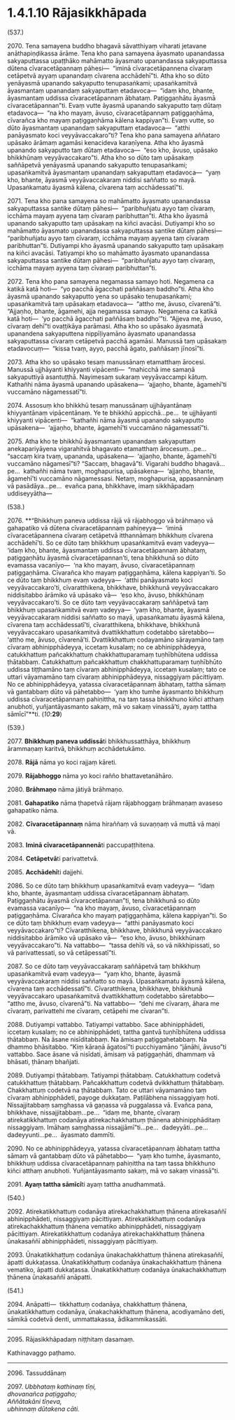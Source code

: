 # 1.4.1.10 Rājasikkhāpada

(537.)

2070\. Tena samayena buddho bhagavā sāvatthiyaṃ viharati jetavane anāthapiṇḍikassa ārāme. Tena kho pana samayena āyasmato upanandassa sakyaputtassa upaṭṭhāko mahāmatto āyasmato upanandassa sakyaputtassa dūtena cīvaracetāpannaṃ pāhesi—  “iminā cīvaracetāpannena cīvaraṃ cetāpetvā ayyaṃ upanandaṃ cīvarena acchādehī”ti. Atha kho so dūto yenāyasmā upanando sakyaputto tenupasaṅkami; upasaṅkamitvā āyasmantaṃ upanandaṃ sakyaputtaṃ etadavoca—  “idaṃ kho, bhante, āyasmantaṃ uddissa cīvaracetāpannaṃ ābhataṃ. Paṭiggaṇhātu āyasmā cīvaracetāpannan”ti. Evaṃ vutte āyasmā upanando sakyaputto taṃ dūtaṃ etadavoca—  “na kho mayaṃ, āvuso, cīvaracetāpannaṃ paṭiggaṇhāma, cīvarañca kho mayaṃ paṭiggaṇhāma kālena kappiyan”ti. Evaṃ vutte, so dūto āyasmantaṃ upanandaṃ sakyaputtaṃ etadavoca—  “atthi panāyasmato koci veyyāvaccakaro”ti? Tena kho pana samayena aññataro upāsako ārāmaṃ agamāsi kenacideva karaṇīyena. Atha kho āyasmā upanando sakyaputto taṃ dūtaṃ etadavoca—  “eso kho, āvuso, upāsako bhikkhūnaṃ veyyāvaccakaro”ti. Atha kho so dūto taṃ upāsakaṃ saññāpetvā yenāyasmā upanando sakyaputto tenupasaṅkami; upasaṅkamitvā āyasmantaṃ upanandaṃ sakyaputtaṃ etadavoca—  “yaṃ kho, bhante, āyasmā veyyāvaccakaraṃ niddisi saññatto so mayā. Upasaṅkamatu āyasmā kālena, cīvarena taṃ acchādessatī”ti.

2071\. Tena kho pana samayena so mahāmatto āyasmato upanandassa sakyaputtassa santike dūtaṃ pāhesi—  “paribhuñjatu ayyo taṃ cīvaraṃ, icchāma mayaṃ ayyena taṃ cīvaraṃ paribhuttan”ti. Atha kho āyasmā upanando sakyaputto taṃ upāsakaṃ na kiñci avacāsi. Dutiyampi kho so mahāmatto āyasmato upanandassa sakyaputtassa santike dūtaṃ pāhesi—  “paribhuñjatu ayyo taṃ cīvaraṃ, icchāma mayaṃ ayyena taṃ cīvaraṃ paribhuttan”ti. Dutiyampi kho āyasmā upanando sakyaputto taṃ upāsakaṃ na kiñci avacāsi. Tatiyampi kho so mahāmatto āyasmato upanandassa sakyaputtassa santike dūtaṃ pāhesi—  “paribhuñjatu ayyo taṃ cīvaraṃ, icchāma mayaṃ ayyena taṃ cīvaraṃ paribhuttan”ti.

2072\. Tena kho pana samayena negamassa samayo hoti. Negamena ca katikā katā hoti—  “yo pacchā āgacchati paññāsaṃ baddho”ti. Atha kho āyasmā upanando sakyaputto yena so upāsako tenupasaṅkami; upasaṅkamitvā taṃ upāsakaṃ etadavoca—  “attho me, āvuso, cīvarenā”ti. “Ajjaṇho, bhante, āgamehi, ajja negamassa samayo. Negamena ca katikā katā hoti—  ‘yo pacchā āgacchati paññāsaṃ baddho’”ti. “Ajjeva me, āvuso, cīvaraṃ dehī”ti ovaṭṭikāya parāmasi. Atha kho so upāsako āyasmatā upanandena sakyaputtena nippīḷiyamāno āyasmato upanandassa sakyaputtassa cīvaraṃ cetāpetvā pacchā agamāsi. Manussā taṃ upāsakaṃ etadavocuṃ—  “kissa tvaṃ, ayyo, pacchā āgato, paññāsaṃ jīnosī”ti.

2073\. Atha kho so upāsako tesaṃ manussānaṃ etamatthaṃ ārocesi. Manussā ujjhāyanti khiyyanti vipācenti—  “mahicchā ime samaṇā sakyaputtiyā asantuṭṭhā. Nayimesaṃ sukaraṃ veyyāvaccampi kātuṃ. Kathañhi nāma āyasmā upanando upāsakena—  ‘ajjaṇho, bhante, āgamehī’ti vuccamāno nāgamessatī”ti.

2074\. Assosuṃ kho bhikkhū tesaṃ manussānaṃ ujjhāyantānaṃ khiyyantānaṃ vipācentānaṃ. Ye te bhikkhū appicchā…pe…  te ujjhāyanti khiyyanti vipācenti—  “kathañhi nāma āyasmā upanando sakyaputto upāsakena—  ‘ajjaṇho, bhante, āgamehī’ti vuccamāno nāgamessatī”ti.

2075\. Atha kho te bhikkhū āyasmantaṃ upanandaṃ sakyaputtaṃ anekapariyāyena vigarahitvā bhagavato etamatthaṃ ārocesuṃ…pe…  “saccaṃ kira tvaṃ, upananda, upāsakena—  ‘ajjaṇho, bhante, āgamehī’ti vuccamāno nāgamesī”ti? “Saccaṃ, bhagavā”ti. Vigarahi buddho bhagavā…pe…  kathañhi nāma tvaṃ, moghapurisa, upāsakena—  ‘ajjaṇho, bhante, āgamehī’ti vuccamāno nāgamessasi. Netaṃ, moghapurisa, appasannānaṃ vā pasādāya…pe…  evañca pana, bhikkhave, imaṃ sikkhāpadaṃ uddiseyyātha—

(538.)

2076\. **“Bhikkhuṃ paneva uddissa rājā vā rājabhoggo vā brāhmaṇo vā gahapatiko vā dūtena cīvaracetāpannaṃ pahiṇeyya—  ‘iminā cīvaracetāpannena cīvaraṃ cetāpetvā itthannāmaṃ bhikkhuṃ cīvarena acchādehī’ti. So ce dūto taṃ bhikkhuṃ upasaṅkamitvā evaṃ vadeyya—  ‘idaṃ kho, bhante, āyasmantaṃ uddissa cīvaracetāpannaṃ ābhataṃ, paṭiggaṇhātu āyasmā cīvaracetāpannan’ti, tena bhikkhunā so dūto evamassa vacanīyo—  ‘na kho mayaṃ, āvuso, cīvaracetāpannaṃ paṭiggaṇhāma. Cīvarañca kho mayaṃ paṭiggaṇhāma, kālena kappiyan’ti. So ce dūto taṃ bhikkhuṃ evaṃ vadeyya—  ‘atthi panāyasmato koci veyyāvaccakaro’ti, cīvaratthikena, bhikkhave, bhikkhunā veyyāvaccakaro niddisitabbo ārāmiko vā upāsako vā—  ‘eso kho, āvuso, bhikkhūnaṃ veyyāvaccakaro’ti. So ce dūto taṃ veyyāvaccakaraṃ saññāpetvā taṃ bhikkhuṃ upasaṅkamitvā evaṃ vadeyya—  ‘yaṃ kho, bhante, āyasmā veyyāvaccakaraṃ niddisi saññatto so mayā, upasaṅkamatu āyasmā kālena, cīvarena taṃ acchādessatī’ti, cīvaratthikena, bhikkhave, bhikkhunā veyyāvaccakaro upasaṅkamitvā dvattikkhattuṃ codetabbo sāretabbo—  ‘attho me, āvuso, cīvarenā’ti. Dvattikkhattuṃ codayamāno sārayamāno taṃ cīvaraṃ abhinipphādeyya, iccetaṃ kusalaṃ; no ce abhinipphādeyya, catukkhattuṃ pañcakkhattuṃ chakkhattuparamaṃ tuṇhībhūtena uddissa ṭhātabbaṃ. Catukkhattuṃ pañcakkhattuṃ chakkhattuparamaṃ tuṇhībhūto uddissa tiṭṭhamāno taṃ cīvaraṃ abhinipphādeyya, iccetaṃ kusalaṃ; tato ce uttari vāyamamāno taṃ cīvaraṃ abhinipphādeyya, nissaggiyaṃ pācittiyaṃ. No ce abhinipphādeyya, yatassa cīvaracetāpannaṃ ābhataṃ, tattha sāmaṃ vā gantabbaṃ dūto vā pāhetabbo—  ‘yaṃ kho tumhe āyasmanto bhikkhuṃ uddissa cīvaracetāpannaṃ pahiṇittha, na taṃ tassa bhikkhuno kiñci atthaṃ anubhoti, yuñjantāyasmanto sakaṃ, mā vo sakaṃ vinassā’ti, ayaṃ tattha sāmīcī”**ti. (*10*:**29**)

(539.)

2077\. **Bhikkhuṃ paneva uddissā**ti bhikkhussatthāya, bhikkhuṃ ārammaṇaṃ karitvā, bhikkhuṃ acchādetukāmo.

2078\. **Rājā** nāma yo koci rajjaṃ kāreti.

2079\. **Rājabhoggo** nāma yo koci rañño bhattavetanāhāro.

2080\. **Brāhmaṇo** nāma jātiyā brāhmaṇo.

2081\. **Gahapatiko** nāma ṭhapetvā rājaṃ rājabhoggaṃ brāhmaṇaṃ avaseso gahapatiko nāma.

2082\. **Cīvaracetāpannaṃ** nāma hiraññaṃ vā suvaṇṇaṃ vā muttā vā maṇi vā.

2083\. **Iminā cīvaracetāpannenā**ti paccupaṭṭhitena.

2084\. **Cetāpetvā**ti parivattetvā.

2085\. **Acchādehī**ti dajjehi.

2086\. So ce dūto taṃ bhikkhuṃ upasaṅkamitvā evaṃ vadeyya—  “idaṃ kho, bhante, āyasmantaṃ uddissa cīvaracetāpannaṃ ābhataṃ. Paṭiggaṇhātu āyasmā cīvaracetāpannan”ti, tena bhikkhunā so dūto evamassa vacanīyo—  “na kho mayaṃ, āvuso, cīvaracetāpannaṃ paṭiggaṇhāma. Cīvarañca kho mayaṃ paṭiggaṇhāma, kālena kappiyan”ti. So ce dūto taṃ bhikkhuṃ evaṃ vadeyya—  “atthi panāyasmato koci veyyāvaccakaro”ti? Cīvaratthikena, bhikkhave, bhikkhunā veyyāvaccakaro niddisitabbo ārāmiko vā upāsako vā—  “eso kho, āvuso, bhikkhūnaṃ veyyāvaccakaro”ti. Na vattabbo—  “tassa dehīti vā, so vā nikkhipissati, so vā parivattessati, so vā cetāpessatī”ti.

2087\. So ce dūto taṃ veyyāvaccakaraṃ saññāpetvā taṃ bhikkhuṃ upasaṅkamitvā evaṃ vadeyya—  “yaṃ kho, bhante, āyasmā veyyāvaccakaraṃ niddisi saññatto so mayā. Upasaṅkamatu āyasmā kālena, cīvarena taṃ acchādessatī”ti. Cīvaratthikena, bhikkhave, bhikkhunā veyyāvaccakaro upasaṅkamitvā dvattikkhattuṃ codetabbo sāretabbo—  “attho me, āvuso, cīvarenā”ti. Na vattabbo—  “dehi me cīvaraṃ, āhara me cīvaraṃ, parivattehi me cīvaraṃ, cetāpehi me cīvaran”ti.

2088\. Dutiyampi vattabbo. Tatiyampi vattabbo. Sace abhinipphādeti, iccetaṃ kusalaṃ; no ce abhinipphādeti, tattha gantvā tuṇhībhūtena uddissa ṭhātabbaṃ. Na āsane nisīditabbaṃ. Na āmisaṃ paṭiggahetabbaṃ. Na dhammo bhāsitabbo. “Kiṃ kāraṇā āgatosī”ti pucchiyamāno “jānāhi, āvuso”ti vattabbo. Sace āsane vā nisīdati, āmisaṃ vā paṭiggaṇhāti, dhammaṃ vā bhāsati, ṭhānaṃ bhañjati.

2089\. Dutiyampi ṭhātabbaṃ. Tatiyampi ṭhātabbaṃ. Catukkhattuṃ codetvā catukkhattuṃ ṭhātabbaṃ. Pañcakkhattuṃ codetvā dvikkhattuṃ ṭhātabbaṃ. Chakkhattuṃ codetvā na ṭhātabbaṃ. Tato ce uttari vāyamamāno taṃ cīvaraṃ abhinipphādeti, payoge dukkaṭaṃ. Paṭilābhena nissaggiyaṃ hoti. Nissajjitabbaṃ saṃghassa vā gaṇassa vā puggalassa vā. Evañca pana, bhikkhave, nissajjitabbaṃ…pe…  “idaṃ me, bhante, cīvaraṃ atirekatikkhattuṃ codanāya atirekachakkhattuṃ ṭhānena abhinipphāditaṃ nissaggiyaṃ. Imāhaṃ saṃghassa nissajjāmī”ti…pe…  dadeyyāti…pe…  dadeyyunti…pe…  āyasmato dammīti.

2090\. No ce abhinipphādeyya, yatassa cīvaracetāpannaṃ ābhataṃ tattha sāmaṃ vā gantabbaṃ dūto vā pāhetabbo—  “yaṃ kho tumhe, āyasmanto, bhikkhuṃ uddissa cīvaracetāpannaṃ pahiṇittha na taṃ tassa bhikkhuno kiñci atthaṃ anubhoti. Yuñjantāyasmanto sakaṃ, mā vo sakaṃ vinassā”ti.

2091\. **Ayaṃ tattha sāmīcī**ti ayaṃ tattha anudhammatā.

(540.)

2092\. Atirekatikkhattuṃ codanāya atirekachakkhattuṃ ṭhānena atirekasaññī abhinipphādeti, nissaggiyaṃ pācittiyaṃ. Atirekatikkhattuṃ codanāya atirekachakkhattuṃ ṭhānena vematiko abhinipphādeti, nissaggiyaṃ pācittiyaṃ. Atirekatikkhattuṃ codanāya atirekachakkhattuṃ ṭhānena ūnakasaññī abhinipphādeti, nissaggiyaṃ pācittiyaṃ.

2093\. Ūnakatikkhattuṃ codanāya ūnakachakkhattuṃ ṭhānena atirekasaññī, āpatti dukkaṭassa. Ūnakatikkhattuṃ codanāya ūnakachakkhattuṃ ṭhānena vematiko, āpatti dukkaṭassa. Ūnakatikkhattuṃ codanāya ūnakachakkhattuṃ ṭhānena ūnakasaññī anāpatti.

(541.)

2094\. Anāpatti—  tikkhattuṃ codanāya, chakkhattuṃ ṭhānena, ūnakatikkhattuṃ codanāya, ūnakachakkhattuṃ ṭhānena, acodiyamāno deti, sāmikā codetvā denti, ummattakassa, ādikammikassāti.

---

2095\. Rājasikkhāpadaṃ niṭṭhitaṃ dasamaṃ.

Kathinavaggo paṭhamo.

---

2096\. Tassuddānaṃ

2097\. _Ubbhataṃ kathinaṃ tīṇi,_  
_dhovanañca paṭiggaho;_  
_Aññātakāni tīṇeva,_  
_ubhinnaṃ dūtakena cāti._
